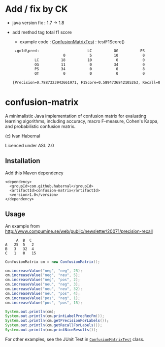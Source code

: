 # Add / fix by CK

- java version fix : 1.7 -> 1.8

- add method tag total f1 score  

  - example code : [ConfusionMatrixTest](./src/test/java/com/github/habernal/confusionmatrix/ConfusionMatrixTest.java) : testF1Score()

  ```bash
   ↓gold\pred→                      LC          OG          PS          QT
                         0           5          10           0           0
            LC          18          10           0           0           0
            OG          11           0          34           0           0
            PS          34           0           0           8           0
            QT           0           0           0           0           4
  
  {Precision=0.7887323943661971, F1Score=0.5894736842105263, Recall=0.47058823529411764}
  ```

  

# confusion-matrix

A minimalistic Java implementation of confusion matrix for evaluating learning algorithms, including accuracy, macro F-measure, Cohen's Kappa, and probabilistic confusion matrix.

(c) Ivan Habernal

Licenced under ASL 2.0

## Installation

Add this Maven dependency

```
<dependency>
  <groupId>com.github.habernal</groupId>
  <artifactId>confusion-matrix</artifactId>
  <version>1.0</version>
</dependency>
```

## Usage

An example from http://www.compumine.se/web/public/newsletter/20071/precision-recall

```
     A  B  C
A  	25 	5 	2
B  	3 	32 	4
C  	1 	0 	15
```

```java
ConfusionMatrix cm = new ConfusionMatrix();

cm.increaseValue("neg", "neg", 25);
cm.increaseValue("neg", "neu", 5);
cm.increaseValue("neg", "pos", 2);
cm.increaseValue("neu", "neg", 3);
cm.increaseValue("neu", "neu", 32);
cm.increaseValue("neu", "pos", 4);
cm.increaseValue("pos", "neg", 1);
cm.increaseValue("pos", "pos", 15);

System.out.println(cm);
System.out.println(cm.printLabelPrecRecFm());
System.out.println(cm.getPrecisionForLabels());
System.out.println(cm.getRecallForLabels());
System.out.println(cm.printNiceResults());
```

For other examples, see the JUnit Test in [`ConfusionMatrixTest`](https://github.com/habernal/confusion-matrix/blob/master/src/test/java/com/github/habernal/confusionmatrix/ConfusionMatrixTest.java) class.
